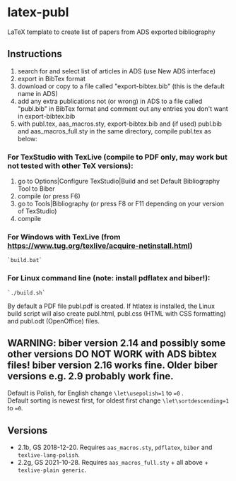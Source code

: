 # latex-publ
LaTeX template to create list of papers from ADS exported bibliography

## Instructions
1. search for and select list of articles in ADS (use New ADS interface)
2. export in BibTex format
3. download or copy to a file called "export-bibtex.bib" (this is the default name in ADS)
4. add any extra publications not (or wrong) in ADS to a file called "publ.bib" in BibTex format and comment out any entries you don't want in export-bibtex.bib 
5. with publ.tex, aas_macros.sty, export-bibtex.bib and (if used) publ.bib and aas_macros_full.sty in the same directory, compile publ.tex as below:

### For TexStudio with TexLive (compile to PDF only, may work but not tested with other TeX versions):
1. go to Options|Configure TexStudio|Build and set Default Bibliography Tool to Biber
2. compile (or press F6)
3. go to Tools|Bibliography (or press F8 or F11 depending on your version of TexStudio)
4. compile

### For Windows with TexLive (from https://www.tug.org/texlive/acquire-netinstall.html)
    `build.bat` 

### For Linux command line (note: install pdflatex and biber!):
    `./build.sh`

By default a PDF file publ.pdf is created. If htlatex is installed, the Linux 
build script will also create publ.html, publ.css (HTML with CSS formatting) and publ.odt (OpenOffice) files.

## WARNING: biber version 2.14 and possibly some other versions DO NOT WORK with ADS bibtex files! biber version 2.16 works fine. Older biber versions e.g. 2.9 probably work fine.
 
Default is Polish, for English change `\let\usepolish=1` to `=0` .  
Default sorting is newest first, for oldest first change `\let\sortdescending=1` to `=0`.

## Versions
- 2.1b, GS 2018-12-20. Requires `aas_macros.sty`, `pdflatex`, `biber` and `texlive-lang-polish`.
- 2.2g, GS 2021-10-28. Requires `aas_macros_full.sty` + all above + `texlive-plain generic`.

